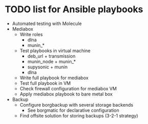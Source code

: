 # TODO list for Ansible playbooks

- Automated testing with Molecule
- Mediabox
    - Write roles
        - dlna
        - munin_*
    - Test playbooks in virtual machine
        - deb_url + transmission
        - munin_node + munin_*
        - supysonic + munin
        - dlna
    - Write full playbook for mediabox
    - Test full playbook in VM
    - Check firewall configuration for mediabox VM
    - Apply mediabox playbook to bare metal box
- Backup
    - Configure borgbackup with several storage backends
        - See borgmatic for declarative configuration
    - Find offsite solution for storing backups (3-2-1 strategy)
